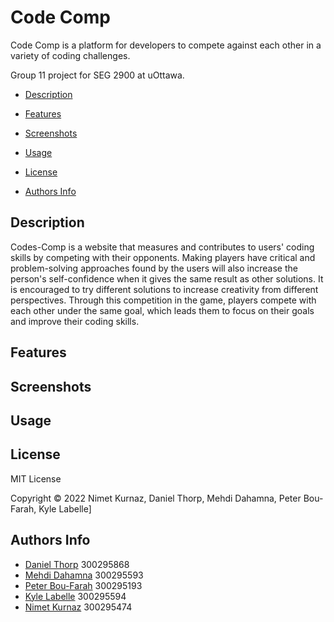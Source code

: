 # Code Comp

Code Comp is a platform for developers to compete against each other in a variety of coding challenges.

Group 11 project for SEG 2900 at uOttawa.

- [Description](#description)

- [Features](#features)

- [Screenshots](#screenshots)

- [Usage](#usage)

- [License](#license)

- [Authors Info](#authors-info)

## Description

Codes-Comp is a website that measures and contributes to users' coding skills by competing with their opponents. Making players have critical and problem-solving approaches found by the users will also increase the person's self-confidence when it gives the same result as other solutions. It is encouraged to try different solutions to increase creativity from different perspectives. Through this competition in the game, players compete with each other under the same goal, which leads them to focus on their goals and improve their coding skills.

## Features

## Screenshots

## Usage

## License

MIT License

Copyright © 2022 Nimet Kurnaz, Daniel Thorp, Mehdi Dahamna, Peter Bou-Farah, Kyle Labelle]

## Authors Info

- [Daniel Thorp](https://github.com/arcanistzed) 300295868
- [Mehdi Dahamna](https://github.com/Mehdidahamna) 300295593
- [Peter Bou-Farah](https://github.com/peter-bf) 300295193
- [Kyle Labelle](https://github.com/kyle-labelle) 300295594
- [Nimet Kurnaz](https://github.com/Nimetkurnaz) 300295474
